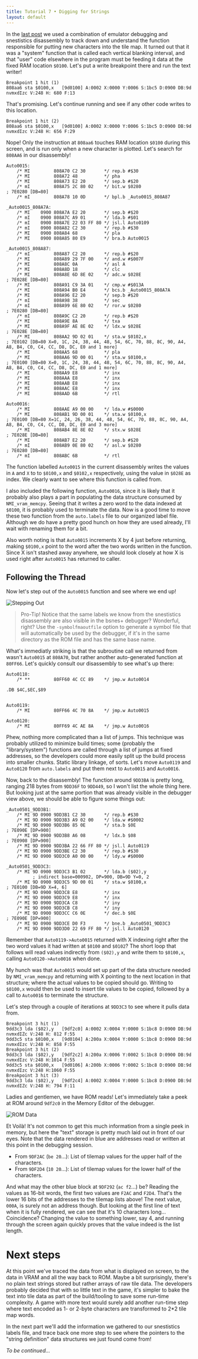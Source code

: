 ```yaml
---
title: Tutorial 7 • Digging for Strings
layout: default
---
```

In the [last post](tutorial-re1) we used a combination of emulator debugging and snestistics disassembly to track down and understand the function responsible for putting new characters into the tile map. It turned out that it was a "system" function that is called each vertical blanking interval, and that "user" code elsewhere in the program must be feeding it data at the fixed RAM location `$0100`. Let's put a write breakpoint there and run the text writer! 

```
Breakpoint 1 hit (1)
808aa6 sta $0100,x   [9d0100] A:0002 X:0000 Y:0006 S:1bc5 D:0900 DB:9d nvmxdIzc V:248 H: 680 F:13
```

That's promising. Let's continue running and see if any other code writes to this location.

```
Breakpoint 1 hit (2)
808aa6 sta $0100,x   [9d0100] A:0002 X:0000 Y:0006 S:1bc5 D:0900 DB:9d nvmxdIzc V:248 H: 656 F:29
```

Nope! Only the instruction at `808aa6` touches RAM location `$0100` during this screen, and is run only when a new character is plotted. Let's search for `808AA6` in our disassembly!

```
Auto0015:
    /* MI         808A70 C2 30       */ rep.b #$30
    /* MI         808A72 48          */ pha
    /* MI         808A73 E2 20       */ sep.b #$20
    /* mI         808A75 2C 80 02    */ bit.w $0280                     ; 7E0280 [DB=80]
    /* mI         808A78 10 0D       */ bpl.b _Auto0015_808A87

_Auto0015_808A7A:
    /* MI    0900 808A7A E2 20       */ sep.b #$20
    /* mI    0900 808A7C A9 01       */ lda.b #$01
    /* mI    0900 808A7E 22 03 FF 80 */ jsl.l Auto0109
    /* mI    0900 808A82 C2 30       */ rep.b #$30
    /* MI    0900 808A84 68          */ pla
    /* MI    0900 808A85 80 E9       */ bra.b Auto0015

_Auto0015_808A87:
    /* mI         808A87 C2 20       */ rep.b #$20
    /* MI         808A89 29 7F 00    */ and.w #$007F
    /* MI         808A8C 0A          */ asl A
    /* MI         808A8D 18          */ clc
    /* MI         808A8E 6D 8E 02    */ adc.w $028E                     ; 7E028E [DB=80]
    /* MI         808A91 C9 3A 01    */ cmp.w #$013A
    /* MI         808A94 B0 E4       */ bcs.b _Auto0015_808A7A
    /* MI         808A96 E2 20       */ sep.b #$20
    /* mI         808A98 38          */ sec
    /* mI         808A99 6E 80 02    */ ror.w $0280                     ; 7E0280 [DB=80]
    /* mI         808A9C C2 20       */ rep.b #$20
    /* MI         808A9E 8A          */ txa
    /* MI         808A9F AE 8E 02    */ ldx.w $028E                     ; 7E028E [DB=80]
    /* MI         808AA2 9D 02 01    */ sta.w $0102,x                   ; 7E0102 [DB=80 X=0, 1C, 24, 38, 44, 48, 54, 6C, 70, 88, 8C, 90, A4, A8, B4, C0, C4, CC, D8, DC, E0 and 1 more]
    /* MI         808AA5 68          */ pla
    /* MI         808AA6 9D 00 01    */ sta.w $0100,x                   ; 7E0100 [DB=80 X=0, 1C, 24, 38, 44, 48, 54, 6C, 70, 88, 8C, 90, A4, A8, B4, C0, C4, CC, D8, DC, E0 and 1 more]
    /* MI         808AA9 E8          */ inx
    /* MI         808AAA E8          */ inx
    /* MI         808AAB E8          */ inx
    /* MI         808AAC E8          */ inx
    /* MI         808AAD 6B          */ rtl

Auto0016:
    /* MI         808AAE A9 00 00    */ lda.w #$0000
    /* MI         808AB1 9D 00 01    */ sta.w $0100,x                   ; 7E0100 [DB=80 X=1C, 24, 26, 38, 44, 48, 54, 6C, 70, 88, 8C, 90, A4, A8, B4, C0, C4, CC, D8, DC, E0 and 3 more]
    /* MI         808AB4 8E 8E 02    */ stx.w $028E                     ; 7E028E [DB=80]
    /* MI         808AB7 E2 20       */ sep.b #$20
    /* mI         808AB9 0E 80 02    */ asl.w $0280                     ; 7E0280 [DB=80]
    /* mI         808ABC 6B          */ rtl
```

The function labelled `Auto0015` in the current disassembly writes the values in `A` and `X` to to `$0100,x` and `$0102,x` respectively, using the value in `$028E` as index. We clearly want to see where this function is called from.

I also included the following function, `Auto0016`, since it is likely that it probably also plays a part in populating the data structure consumed by `NMI_vram_memcpy`. Seeing that it writes a zero word to the data indexed at `$0100`, it is probably used to terminate the data. Now is a good time to move these two function from the `auto.labels` file to our organized label file. Although we do have a pretty good hunch on how they are used already, I'll wait with renaming them for a bit.

Also worth noting is that `Auto0015` increments X by 4 just before returning, making `$0100,x` point to the word after the two words written in the function. Since X isn't stashed away anywhere, we should look closely at how X is used right after `Auto0015` has returned to caller.

Following the Thread
--------------------
Now let's step out of the `Auto0015` function and see where we end up!

![Stepping Out](/images/tutorial-re2/stepping_out.png)
> Pro-Tip! Notice that the same labels we know from the snestistics disassembly are also visible in the bsnes+ debugger? Wonderful, right? Use the `-symbolfmaoutfile` option to generate a symbol file that will automatically be used by the debugger, if it's in the same directory as the ROM file and has the same base name.

What's immediatly striking is that the subroutine call we returned from wasn't `Auto0015` at `808A70`, but rather another auto-generated function at `80FF66`. Let's quickly consult our disassembly to see what's up there:

```
Auto0118:
    /* **         80FF60 4C CC 89    */ jmp.w Auto0014

.DB $4C,$EC,$89


Auto0119:
    /* MI         80FF66 4C 70 8A    */ jmp.w Auto0015

Auto0120:
    /* MI         80FF69 4C AE 8A    */ jmp.w Auto0016
```

Phew, nothing more complicated than a list of jumps. This technique was probably utilized to minimize build times; some (probably the "library/system") functions are called through a list of jumps at fixed addresses, so the developers could more easily split up the build process into smaller chunks. Static library linkage, of sorts. Let's move `Auto0119` and `Auto0120`  from `auto.labels` and put them next to `Auto0015` and `Auto0016`.

Now, back to the disassembly! The function around `9DD3BA` is pretty long, ranging 218 bytes from `9DD36F` to `9DD449`, so I won't list the whole thing here. But looking just at the same portion that was already visible in the debugger view above, we should be able to figure some things out:

```
_Auto0501_9DD3B1:
    /* MI 9D 0900 9DD3B1 C2 30       */ rep.b #$30
    /* MI 9D 0900 9DD3B3 A9 02 00    */ lda.w #$0002
    /* MI 9D 0900 9DD3B6 85 0E       */ sta.b $0E                       ; 7E090E [DP=900]
    /* MI 9D 0900 9DD3B8 A6 08       */ ldx.b $08                       ; 7E0908 [DP=900]
    /* MI 9D 0900 9DD3BA 22 66 FF 80 */ jsl.l Auto0119
    /* MI 9D 0900 9DD3BE C2 30       */ rep.b #$30
    /* MI 9D 0900 9DD3C0 A0 00 00    */ ldy.w #$0000

_Auto0501_9DD3C3:
    /* MI 9D 0900 9DD3C3 B1 02       */ lda.b ($02),y
          ; indirect base=000902, DP=900, DB=9D Y=0, 2
    /* MI 9D 0900 9DD3C5 9D 00 01    */ sta.w $0100,x                   ; 7E0100 [DB=9D X=4, 6]
    /* MI 9D 0900 9DD3C8 E8          */ inx
    /* MI 9D 0900 9DD3C9 E8          */ inx
    /* MI 9D 0900 9DD3CA C8          */ iny
    /* MI 9D 0900 9DD3CB C8          */ iny
    /* MI 9D 0900 9DD3CC C6 0E       */ dec.b $0E                       ; 7E090E [DP=900]
    /* MI 9D 0900 9DD3CE D0 F3       */ bne.b _Auto0501_9DD3C3
    /* MI 9D 0900 9DD3D0 22 69 FF 80 */ jsl.l Auto0120
````

Remember that `Auto0119->Auto0015` returned with X indexing right after the two word values it had written at `$0100` and `$0102`? The short loop that follows will read values indirectly from `($02),y` and write them to `$0100,x`, calling `Auto0120->Auto0016` when done.

My hunch was that `Auto0015` would set up part of the data structure needed by `NMI_vram_memcpy` and returning with X pointing to the next location in that structure; where the actual values to be copied should go. Writing to `$0100,x` would then be used to insert tile values to be copied, followed by a call to `Auto0016` to terminate the structure. 

Let's step through a couple of iterations at `9DD3C3` to see where it pulls data from.

```
Breakpoint 3 hit (1)
9dd3c3 lda ($02),y   [9df2c0] A:0002 X:0004 Y:0000 S:1bc8 D:0900 DB:9d nvmxdIZc V:248 H: 812 F:55
9dd3c5 sta $0100,x   [9d0104] A:200a X:0004 Y:0000 S:1bc8 D:0900 DB:9d nvmxdIzc V:248 H: 858 F:55
Breakpoint 3 hit (2)
9dd3c3 lda ($02),y   [9df2c2] A:200a X:0006 Y:0002 S:1bc8 D:0900 DB:9d nvmxdIzc V:248 H:1014 F:55
9dd3c5 sta $0100,x   [9d0106] A:200b X:0006 Y:0002 S:1bc8 D:0900 DB:9d nvmxdIzc V:248 H:1060 F:55
Breakpoint 3 hit (3)
9dd3c3 lda ($02),y   [9df2c4] A:0002 X:0004 Y:0000 S:1bc8 D:0900 DB:9d nvmxdIZc V:248 H: 794 F:11
````

Ladies and gentlemen, we have ROM reads! Let's immediately take a peek at ROM around `9df2c0` in the Memory Editor of the debugger.

![ROM Data](/images/tutorial-re2/rom_data.png)

Et Voilà! It's not common to get this much information from a single peek in memory, but here the "text" storage is pretty much laid out in front of our eyes. Note that the data rendered in blue are addresses read or written at this point in the debugging session.

- From `9DF2AC` (`be 20`...): List of tilemap values for the upper half of the characters.
- From `9DF2D4` (`10 20`...): List of tilemap values for the lower half of the characters.

And what may the other blue block at `9DF292` (`ac f2`...) be? Reading the values as 16-bit words, the first two values are `F2AC` and `F2D4`. That's the lower 16 bits of the addresses to the tilemap lists above! The next value, `000A`, is surely not an address though. But looking at the first line of text when it is fully rendered, we can see that it's 10 characters long... Coincidence? Changing the value to something lower, say 4, and running through the screen again quickly proves that the value indeed is the list length.

Next steps
==========
At this point we've traced the data from what is displayed on screen, to the data in VRAM and all the way back to ROM. Maybe a bit surprisingly, there's no plain text strings stored but rather arrays of raw tile data. The developers probably decided that with so little text in the game, it's simpler to bake the text into tile data as part of the build/tooling to save some run-time complexity. A game with more text would surely add another run-time step where text encoded as 1- or 2-byte characters are transformed to 2*2 tile map words.

In the next part we'll add the information we gathered to our snestistics labels file, and trace back one more step to see where the pointers to the "string definition" data structures we just found come from!

*To be continued...*
